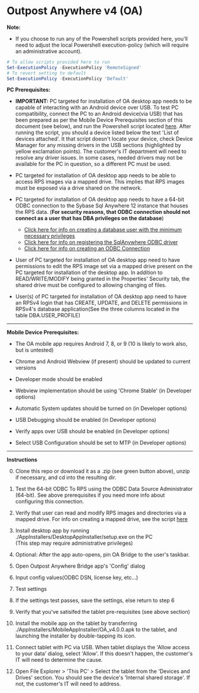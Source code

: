 # Outpost Anywhere v4 (OA)

**Note:**
* If you choose to run any of the Powershell scripts provided here, you'll need to adjust the local Powershell execution-policy (which will require an administrative account). 
```powershell
# To allow scripts provided here to run
Set-ExecutionPolicy -ExecutionPolicy 'RemoteSigned'
# To revert setting to default
Set-ExecutionPolicy -ExecutionPolicy 'Default'
```

**PC Prerequisites:**
* **IMPORTANT:** PC targeted for installation of OA desktop app needs to be capable of interacting with an Android device over USB. To test PC compatibility, connect the PC to an Android device(via USB) that has been prepared as per the Mobile Device Prerequisites section of this document (see below), and run the Powershell script located [here](./PrerequisiteHelpers/PCToAndroidCompatibility/TestPCToAndroidCompatibility.ps1). After running the script, you should a device listed below the text 'List of devices attached'. It that script doesn't locate your device, check Device Manager for any missing drivers in the USB sections (highlighted by yellow exclamation points). The customer's IT department will need to resolve any driver issues. In some cases, needed drivers may not be available for the PC in question, so a different PC must be used.

* PC targeted for installation of OA desktop app needs to be able to access RPS images via a mapped drive. This implies that RPS images must be exposed via a drive shared on the network.

* PC targeted for installation of OA desktop app needs to have a 64-bit ODBC connection to the Sybase Sql Anywhere 12 instance that houses the RPS data. (**For security reasons, that ODBC connection should not connect as a user that has DBA privileges on the database**)  
  * [Click here for info on creating a database user with the minimum necessary privileges](./DB_USER.md)
  * [Click here for info on registering the SqlAnywhere ODBC driver](./ODBC_DRIVER.md) 
  * [Click here for info on creating an ODBC Connection](./PrerequisiteHelpers/ODBC_Creation.pdf) 

* User of PC targeted for installation of OA desktop app need to have permissions to edit the RPS image set via a mapped drive present on the PC targeted for installation of the desktop app. In addition to READ/WRITE/MODIFY being granted in the Properties' Security tab, the shared drive must be configured to allowing changing of files.

* User(s) of PC targeted for installation of OA desktop app need to have an RPSv4 login that has CREATE, UPDATE, and DELETE permissions in RPSv4's database application(See the three columns located in the table DBA.USER_PROFILE)

---

**Mobile Device Prerequisites:**

* The OA mobile app requires Android 7, 8, or 9 (10 is likely to work also, but is untested)

* Chrome and Android Webview (if present) should be updated to current versions 

* Developer mode should be enabled

* Webview implementation should be using 'Chrome Stable' (in Developer options)

* Automatic System updates should be turned on (in Developer options)

* USB Debugging should be enabled (in Developer options)

* Verify apps over USB should be enabled (in Developer options)

* Select USB Configuration should be set to MTP (in Developer options)

---

**Instructions**

0. Clone this repo or download it as a .zip (see green button above), unzip if necessary, and cd into the resulting dir.

1. Test the 64-bit ODBC To RPS using the ODBC Data Source Administrator (64-bit). See above prerequisites if you need more info about configuring this connection.

2. Verify that user can read and modify RPS images and directories via a mapped drive. For info on creating a mapped drive, see the script [here](./PrerequisiteHelpers/MapRpsImagePath.ps1)

3. Install desktop app by running ./AppInstallers/DesktopAppInstaller/setup.exe on the PC 
    <br>(This step may require administrative privileges)

4. Optional: After the app auto-opens, pin OA Bridge to the user's taskbar.

5. Open Outpost Anywhere Bridge app's 'Config' dialog

6. Input config values(ODBC DSN, license key, etc...)

7. Test settings

8. If the settings test passes, save the settings, else return to step 6

9. Verify that you've satisifed the tablet pre-requisites (see above section)

10. Install the mobile app on the tablet by transferring ./AppInstallers/MobileAppInstaller/OA_v4.0.0.apk to the tablet, and launching the installer by double-tapping its icon.
  
11. Connect tablet with PC via USB. When tablet displays the 'Allow access to your data' dialog, select 'Allow'. If this doesn't happen, the customer's IT will need to determine the cause.

12. Open File Explorer > 'This PC' > Select the tablet from the 'Devices and Drives' section. You should see the device's 'Internal shared storage'. If not, the customer's IT will need to address.